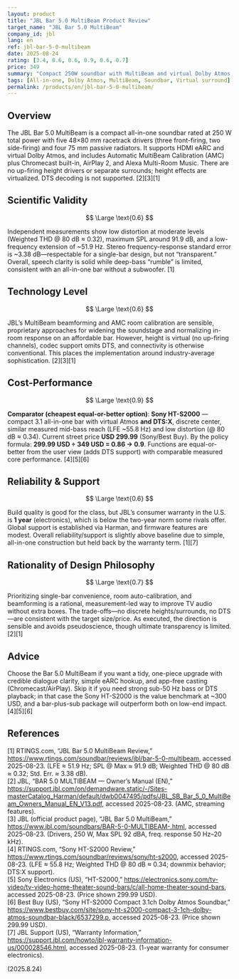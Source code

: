 ```yaml
---
layout: product
title: "JBL Bar 5.0 MultiBeam Product Review"
target_name: "JBL Bar 5.0 MultiBeam"
company_id: jbl
lang: en
ref: jbl-bar-5-0-multibeam
date: 2025-08-24
rating: [3.4, 0.6, 0.6, 0.9, 0.6, 0.7]
price: 349
summary: "Compact 250W soundbar with MultiBeam and virtual Dolby Atmos; strong value, but limited bass extension and no DTS"
tags: [All-in-one, Dolby Atmos, MultiBeam, Soundbar, Virtual surround]
permalink: /products/en/jbl-bar-5-0-multibeam/
---
```

## Overview

The JBL Bar 5.0 MultiBeam is a compact all-in-one soundbar rated at 250 W total power with five 48×80 mm racetrack drivers (three front-firing, two side-firing) and four 75 mm passive radiators. It supports HDMI eARC and virtual Dolby Atmos, and includes Automatic MultiBeam Calibration (AMC) plus Chromecast built-in, AirPlay 2, and Alexa Multi-Room Music. There are no up-firing height drivers or separate surrounds; height effects are virtualized. DTS decoding is not supported. [2][3][1]

## Scientific Validity

$$ \Large \text{0.6} $$

Independent measurements show low distortion at moderate levels (Weighted THD @ 80 dB ≈ 0.32), maximum SPL around 91.9 dB, and a low-frequency extension of ~51.9 Hz. Stereo frequency-response standard error is ~3.38 dB—respectable for a single-bar design, but not “transparent.” Overall, speech clarity is solid while deep-bass “rumble” is limited, consistent with an all-in-one bar without a subwoofer. [1]

## Technology Level

$$ \Large \text{0.6} $$

JBL’s MultiBeam beamforming and AMC room calibration are sensible, proprietary approaches for widening the soundstage and normalizing in-room response on an affordable bar. However, height is virtual (no up-firing channels), codec support omits DTS, and connectivity is otherwise conventional. This places the implementation around industry-average sophistication. [2][3][1]

## Cost-Performance

$$ \Large \text{0.9} $$

**Comparator (cheapest equal-or-better option)**: **Sony HT-S2000** — compact 3.1 all-in-one bar with virtual Atmos **and DTS:X**, discrete center, similar measured mid-bass reach (LFE ~55.8 Hz) and low distortion (@ 80 dB ≈ 0.34). Current street price **USD 299.99** (Sony/Best Buy). By the policy formula: **299.99 USD ÷ 349 USD = 0.86 → 0.9**. Functions are equal-or-better from the user view (adds DTS support) with comparable measured core performance. [4][5][6]

## Reliability & Support

$$ \Large \text{0.6} $$

Build quality is good for the class, but JBL’s consumer warranty in the U.S. is **1 year** (electronics), which is below the two-year norm some rivals offer. Global support is established via Harman, and firmware features are modest. Overall reliability/support is slightly above baseline due to simple, all-in-one construction but held back by the warranty term. [1][7]

## Rationality of Design Philosophy

$$ \Large \text{0.7} $$

Prioritizing single-bar convenience, room auto-calibration, and beamforming is a rational, measurement-led way to improve TV audio without extra boxes. The trade-offs—no discrete heights/surrounds, no DTS—are consistent with the target size/price. As executed, the direction is sensible and avoids pseudoscience, though ultimate transparency is limited. [2][1]

## Advice

Choose the Bar 5.0 MultiBeam if you want a tidy, one-piece upgrade with credible dialogue clarity, simple eARC hookup, and app-free casting (Chromecast/AirPlay). Skip it if you need strong sub-50 Hz bass or DTS playback; in that case the Sony HT-S2000 is the value benchmark at ~300 USD, and a bar-plus-sub package will outperform both on low-end impact. [4][5][6]

## References

[1] RTINGS.com, “JBL Bar 5.0 MultiBeam Review,” https://www.rtings.com/soundbar/reviews/jbl/bar-5-0-multibeam, accessed 2025-08-23. (LFE ≈ 51.9 Hz; SPL @ Max ≈ 91.9 dB; Weighted THD @ 80 dB ≈ 0.32; Std. Err. ≈ 3.38 dB).  
[2] JBL, “BAR 5.0 MULTIBEAM — Owner’s Manual (EN),” https://support.jbl.com/on/demandware.static/-/Sites-masterCatalog_Harman/default/dwb0047495/pdfs/JBL_SB_Bar_5_0_MultiBeam_Owners_Manual_EN_V13.pdf, accessed 2025-08-23. (AMC, streaming features).  
[3] JBL (official product page), “JBL Bar 5.0 MultiBeam,” https://www.jbl.com/soundbars/BAR-5-0-MULTIBEAM-.html, accessed 2025-08-23. (Drivers, 250 W, Max SPL 92 dBA, freq. response 50 Hz–20 kHz).  
[4] RTINGS.com, “Sony HT-S2000 Review,” https://www.rtings.com/soundbar/reviews/sony/ht-s2000, accessed 2025-08-23. (LFE ≈ 55.8 Hz; Weighted THD @ 80 dB ≈ 0.34; downmix behavior; DTS:X support).  
[5] Sony Electronics (US), “HT-S2000,” https://electronics.sony.com/tv-video/tv-video-home-theater-sound-bars/c/all-home-theater-sound-bars, accessed 2025-08-23. (Price shown 299.99 USD).  
[6] Best Buy (US), “Sony HT-S2000 Compact 3.1ch Dolby Atmos Soundbar,” https://www.bestbuy.com/site/sony-ht-s2000-compact-3-1ch-dolby-atmos-soundbar-black/6537299.p, accessed 2025-08-23. (Price shown 299.99 USD).  
[7] JBL Support (US), “Warranty Information,” https://support.jbl.com/howto/jbl-warranty-information-us/000028546.html, accessed 2025-08-23. (1-year warranty for consumer electronics).

(2025.8.24)

